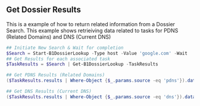 ## Get Dossier Results

This is a example of how to return related information from a Dossier Search. This example shows retrieiving data related to tasks for PDNS (Related Domains) and DNS (Current DNS)

```powershell
## Initiate New Search & Wait for completion
$Search = Start-B1DossierLookup -Type host -Value 'google.com' -Wait
## Get Results for each associated task
$TaskResults = $Search | Get-B1DossierLookup -TaskResults

## Get PDNS Results (Related Domains)
($TaskResults.results | Where-Object {$_.params.source -eq 'pdns'}).data.items

## Get DNS Results (Current DNS)
($TaskResults.results | Where-Object {$_.params.source -eq 'dns'}).data
```